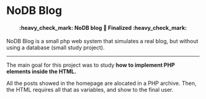 # NoDB Blog

<h4 align="center"> 
	:heavy_check_mark: NoDB blog 🚀 Finalized :heavy_check_mark:
</h4>

NoDB Blog is a small php web system that simulates a real blog, but without using a database (small study project).

<hr>

The main goal for this project was to study <b>how to implement PHP elements inside the HTML.</b>

All the posts showed in the homepage are alocated in a PHP archive. Then, the HTML requires all that as variables, and show to the final user.
